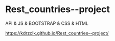 # Rest_countries--project
API &amp; JS &amp; BOOTSTRAP &amp; CSS &amp; HTML

https://kdrzclk.github.io/Rest_countries--project/
